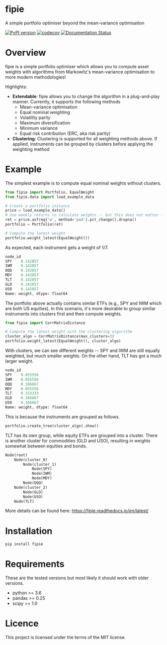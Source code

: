 # fipie 

A simple portfolio optimiser beyond the mean-variance optimisation

[![PyPI version](https://badge.fury.io/py/fipie.svg)](https://badge.fury.io/py/fipie)
[![codecov](https://codecov.io/gh/thoriuchi0531/fipie/branch/main/graph/badge.svg?token=U6UFHUM29L)](https://codecov.io/gh/thoriuchi0531/fipie)
[![Documentation Status](https://readthedocs.org/projects/fipie/badge/?version=latest)](https://fipie.readthedocs.io/en/latest/?badge=latest)


# Overview

fipie is a simple portfolio optimiser which allows you to compute asset weights with algorithms from Markowitz's
mean-variance optimisation to more modern methodologies!

Highlights:

- **Extendable**: fipie allows you to change the algorithm in a plug-and-play manner. Currently, it supports the
  following methods
    - Mean-variance optimisation
    - Equal nominal weighting
    - Volatility parity
    - Maximum diversification
    - Minimum variance
    - Equal risk contribution (ERC, aka risk parity)
- **Clustering**: Clustering is supported for all weighting methods above. If applied, instruments can be grouped by
  clusters before applying the weighting method

# Example

The simplest example is to compute equal nominal weights without clusters.

```python
from fipie import Portfolio, EqualWeight
from fipie.data import load_example_data

# Create a portfolio instance
price = load_example_data()
# Use weekly returns to calculate weights -- but this does not matter for equal weighting.
ret = price.asfreq('w', method='pad').pct_change().dropna()
portfolio = Portfolio(ret)

# Compute the latest weight
portfolio.weight_latest(EqualWeight())
```
As expected, each instrument gets a weight of 1/7.
```python
node_id
SPY    0.142857
IWM    0.142857
QQQ    0.142857
MDY    0.142857
TLT    0.142857
GLD    0.142857
USO    0.142857
Name: weight, dtype: float64
```

The portfolio above actually contains similar ETFs (e.g., SPY and IWM which are both US equities). 
In this scenario, it's more desirable to group similar instruments into clusters first and then compute weights.

```python
from fipie import CorrMatrixDistance

# Compute the latest weight with the clustering algorithm
cluster_algo = CorrMatrixDistance(max_clusters=3)
portfolio.weight_latest(EqualWeight(), cluster_algo)
```

With clusters, we can see different weights -- SPY and IWM are still equally weighted, but much smaller weights. 
On the other hand, TLT has got a much larger weight.

```python
node_id
SPY    0.055556
IWM    0.055556
QQQ    0.166667
MDY    0.055556
TLT    0.333333
GLD    0.166667
USO    0.166667
Name: weight, dtype: float64
```

This is because the instruments are grouped as follows.

```python
portfolio.create_tree(cluster_algo).show()
```
TLT has its own group, while equity ETFs are grouped into a cluster. 
There is another cluster for commodities (GLD and USO), resulting in weights somewhat between equities and bonds.
```python
Node(root)
    Node(cluster_0)
        Node(cluster_1)
            Node(SPY)
            Node(IWM)
            Node(MDY)
        Node(QQQ)
    Node(cluster_2)
        Node(GLD)
        Node(USO)
    Node(TLT)
```

More details can be found here: https://fipie.readthedocs.io/en/latest/

# Installation

```bash
pip install fipie
```

# Requirements

These are the tested versions but most likely it should work with older versions.

- python >= 3.6
- pandas >= 0.25
- scipy >= 1.0

# Licence

This project is licensed under the terms of the MIT license.

